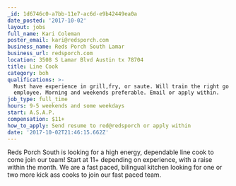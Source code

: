 ```yaml
---
_id: 1d6746c0-a7bb-11e7-ac6d-e9b42449ea0a
date_posted: '2017-10-02'
layout: jobs
full_name: Kari Coleman
poster_email: kari@redsporch.com
business_name: Reds Porch South Lamar
business_url: redsporch.com
location: 3508 S Lamar Blvd Austin tx 78704
title: Line Cook
category: boh
qualifications: >-
  Must have experience in grill,fry, or saute. Will train the right go getter
  employee. Morning and weekends preferable. Email or apply within.
job_type: full_time
hours: 9-5 weekends and some weekdays
start: A.S.A.P.
compensation: $11+
how_to_apply: Send resume to red@redsporch or apply within
date: '2017-10-02T21:46:15.662Z'
---
```

Reds Porch South is looking for a high energy, dependable line cook to come join our team! Start at 11+ depending on experience, with a raise within the month. We are a fast paced, bilingual kitchen looking for one or two more kick ass cooks to join our fast paced team.
